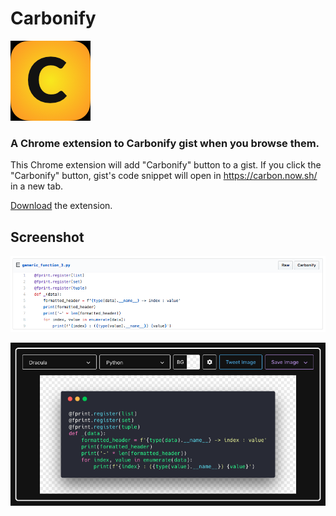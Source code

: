 # Carbonify

![Carbonify Logo](https://raw.githubusercontent.com/shopnilsazal/carbonify/master/icon-128.png)

### A Chrome extension to Carbonify gist when you browse them.

This Chrome extension will add "Carbonify" button to a gist. If you click the "Carbonify" button, gist's code snippet will open in https://carbon.now.sh/ in a new tab.

[Download](https://raw.githubusercontent.com/shopnilsazal/carbonify/master/carbonify.crx) the extension.


## Screenshot

![Carbonify Screenshot 1](https://raw.githubusercontent.com/shopnilsazal/carbonify/master/screenshot-1.png)

![Carbonify Screenshot 2](https://raw.githubusercontent.com/shopnilsazal/carbonify/master/screenshot-2.png)
